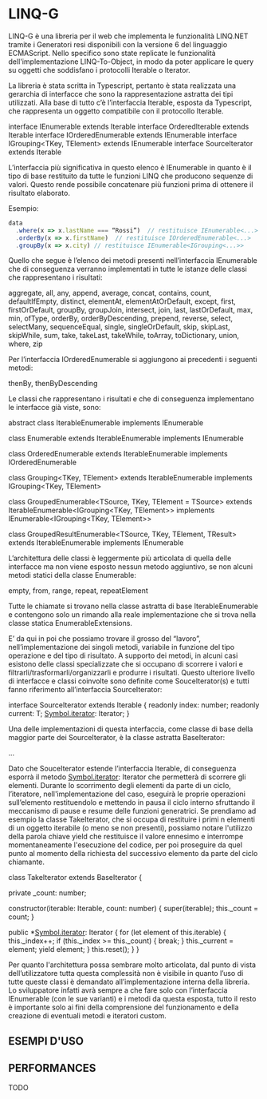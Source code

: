 # LINQ-G

LINQ-G è una libreria per il web che implementa le funzionalità LINQ.NET tramite i Generatori resi disponibili con la versione 6 del linguaggio ECMAScript.
Nello specifico sono state replicate le funzionalità dell'implementazione LINQ-To-Object, in modo da poter applicare le query su oggetti che soddisfano i protocolli Iterable o Iterator.

La libreria è stata scritta in Typescript, pertanto è stata realizzata una gerarchia di interfacce che sono la rappresentazione astratta dei tipi utilizzati. Alla base di tutto c’è l’interfaccia Iterable<T>, esposta da Typescript, che rappresenta un oggetto compatibile con il protocollo Iterable.

interface IEnumerable<TSource> extends Iterable<TSource>
interface OrderedIterable<TSource> extends Iterable<TSource>
interface IOrderedEnumerable<TSource> extends IEnumerable<TSource>
interface IGrouping<TKey, TElement> extends IEnumerable<TElement>
interface SourceIterator<T> extends Iterable<T>


L’interfaccia più significativa in questo elenco è IEnumerable<T> in quanto è il tipo di base restituito da tutte le funzioni LINQ che producono sequenze di valori. Questo rende possibile concatenare più funzioni prima di ottenere il risultato elaborato.

Esempio:
    
```Typescript
data
  .where(x => x.lastName === “Rossi”)  // restituisce IEnumerable<...>
  .orderBy(x => x.firstName)  // restituisce IOrderedEnumerable<...>
  .groupBy(x => x.city) // restituisce IEnumerable<IGrouping<...>>
```

Quello che segue è l’elenco dei metodi presenti nell’interfaccia IEnumerable<T> che di  conseguenza verranno implementati in tutte le istanze delle classi che rappresentano i risultati:

aggregate, all, any, append, average, concat, contains, count, defaultIfEmpty, distinct, elementAt, elementAtOrDefault, except, first, firstOrDefault, groupBy, groupJoin, intersect, join, last, lastOrDefault, max, min, ofType, orderBy, orderByDescending, prepend, reverse, select, selectMany, sequenceEqual, single, singleOrDefault, skip, skipLast, skipWhile, sum, take, takeLast, takeWhile, toArray, toDictionary, union, where, zip

Per l’interfaccia IOrderedEnumerable<T> si aggiungono ai precedenti i seguenti metodi:

thenBy, thenByDescending


Le classi che rappresentano i risultati e che di conseguenza implementano le interfacce già viste, sono:

abstract class IterableEnumerable<TSource> implements IEnumerable<TSource>

class Enumerable<T> extends IterableEnumerable<T> implements IEnumerable<T>

class OrderedEnumerable<T> extends IterableEnumerable<T> implements IOrderedEnumerable<T>

class Grouping<TKey, TElement> extends IterableEnumerable<TElement> implements IGrouping<TKey, TElement>

class GroupedEnumerable<TSource, TKey, TElement = TSource> extends IterableEnumerable<IGrouping<TKey, TElement>> implements IEnumerable<IGrouping<TKey, TElement>>

class GroupedResultEnumerable<TSource, TKey, TElement, TResult> extends IterableEnumerable<TResult> implements IEnumerable<TResult>


L’architettura delle classi è leggermente più articolata di quella delle interfacce ma non viene esposto nessun metodo aggiuntivo, se non alcuni metodi statici della classe Enumerable<T>:

empty, from, range, repeat, repeatElement


Tutte le chiamate si trovano nella classe astratta di base IterableEnumerable<T> e contengono solo un rimando alla reale implementazione che si trova nella classe statica EnumerableExtensions.

E’ da qui in poi che possiamo trovare il grosso del “lavoro”, nell’implementazione dei singoli metodi, variabile in funzione del tipo operazione e del tipo di risultato.
A supporto dei metodi, in alcuni casi esistono delle classi specializzate che si occupano di scorrere i valori e filtrarli/trasformarli/organizzarli e produrre i risultati.
Questo ulteriore livello di interfacce e classi coinvolte sono definite come SouceIterator(s) e tutti fanno riferimento all’interfaccia SourceIterator<T>:

interface SourceIterator<T> extends Iterable<T> {
  readonly index: number;
  readonly current: T;
  [Symbol.iterator](): Iterator<T>;
}

Una delle implementazioni di questa interfaccia, come classe di base della maggior parte dei SourceIterator, è la classe astratta BaseIterator<T>:

...

Dato che SouceIterator estende l’interfaccia Iterable<T>, di conseguenza esporrà il metodo [Symbol.iterator](): Iterator<T> che permetterà di scorrere gli elementi. 
Durante lo scorrimento degli elementi da parte di un ciclo, l’iteratore, nell'implementazione del caso, eseguirà le proprie operazioni sull’elemento restituendolo e mettendo in pausa il ciclo interno sfruttando il meccanismo di pause e resume delle funzioni generatrici.
Se prendiamo ad esempio la classe TakeIterator<T>, che si occupa di restituire i primi n elementi di un oggetto iterabile (o meno se non presenti), possiamo notare l'utilizzo della parola chiave yield che restituisce il valore ennesimo e interrompe momentaneamente l'esecuzione del codice, per poi proseguire da quel punto al momento della richiesta del successivo elemento da parte del ciclo chiamante.

class TakeIterator<T> extends BaseIterator<T> {

  private _count: number;

  constructor(iterable: Iterable<T>, count: number) {
    super(iterable);
    this._count = count;
  }

  public *[Symbol.iterator](): Iterator<T> {
    for (let element of this.iterable) {
      this._index++;
      if (this._index >= this._count) {
        break;
      }
      this._current = element;
      yield element;
    }
    this.reset();
  }
}

Per quanto l'architettura possa sembrare molto articolata, dal punto di vista dell’utilizzatore tutta questa complessità non è visibile in quanto l’uso di tutte queste classi è demandato all’implementazione interna della libreria.
Lo sviluppatore infatti avrà sempre a che fare solo con l’interfaccia IEnumerable<T> (con le sue varianti) e i metodi da questa esposta, tutto il resto è importante solo ai fini della comprensione del funzionamento e della creazione di eventuali metodi e iteratori custom.

## ESEMPI D'USO

## PERFORMANCES

TODO
